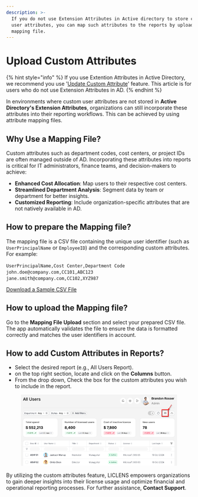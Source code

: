 ```yaml
---
description: >-
  If you do not use Extension Attributes in Active directory to store custom
  user attributes, you can map such attributes to the reports by uploading a
  mapping file.
---
```


# Upload Custom Attributes

{% hint style="info" %}
If you use Extention Attributes in Active Directory, we recommend you use '[Update Custom Attribute](update-custom-attributes.md)' feature. This article is for users who do not use Extension Attributes in AD.
{% endhint %}

In environments where custom user attributes are not stored in **Active Directory's Extension Attributes**, organizations can still incorporate these attributes into their reporting workflows. This can be achieved by using attribute mapping files.

## Why Use a Mapping File?

Custom attributes such as department codes, cost centers, or project IDs are often managed outside of AD. Incorporating these attributes into reports is critical for IT administrators, finance teams, and decision-makers to achieve:

* **Enhanced Cost Allocation**: Map users to their respective cost centers.
* **Streamlined Department Analysis**: Segment data by team or department for better insights.
* **Customized Reporting**: Include organization-specific attributes that are not natively available in AD.

## How to prepare the Mapping file?

The mapping file is a CSV file containing the unique user identifier (such as `UserPrincipalName` or `EmployeeID`) and the corresponding custom attributes. For example:

`UserPrincipalName,Cost Center,Department Code`\
`john.doe@company.com,CC101,ABC123`\
`jane.smith@company.com,CC102,XYZ987`

[Download a Sample CSV File](https://liclens.com/downloads/samples/attributes_mapping.csv)

## How to upload the Mapping file?

Go to the **Mapping File Upload** section and select your prepared CSV file. The app automatically validates the file to ensure the data is formatted correctly and matches the user identifiers in account.

## **How to add Custom Attributes in Reports?**

* Select the desired report (e.g., All Users Report).
* on the top right section, locate and click on the **Columns** button.
* From the drop down, Check the box for the custom attributes you wish to include in the report.

<figure><img src="../../.gitbook/assets/image (4).png" alt="" width="563"><figcaption></figcaption></figure>

By utilizing the custom attributes feature, LICLENS empowers organizations to gain deeper insights into their license usage and optimize financial and operational reporting processes. For further assistance, **Contact Support**.
